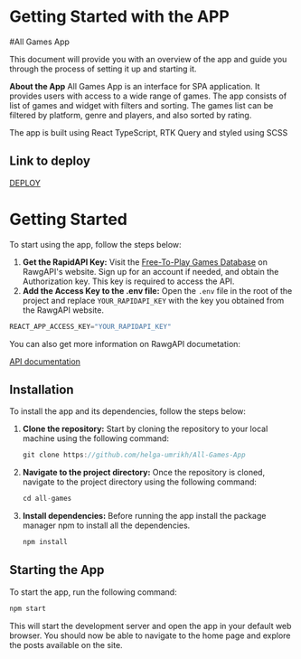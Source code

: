 # Getting Started with the APP

#All Games App

This document will provide you with an overview of the app and guide you through the process of setting it up and starting it.

**About the App**
All Games App is an interface for SPA application. It provides users with access to a wide range of games. The app consists of list of games and widget with filters and sorting. The games list can be filtered by platform, genre and players, and also sorted by rating.

The app is built using React TypeScript, RTK Query and styled using SCSS

## Link to deploy

[DEPLOY](https://all-games-app.vercel.app/)

# Getting Started

To start using the app, follow the steps below:

1.  **Get the RapidAPI Key:**
    Visit the [Free-To-Play Games Database](https://rawg.io/) on RawgAPI's website. Sign up for an account if needed, and obtain the Authorization key. This key is required to access the API.
2.  **Add the Access Key to the .env file:**
    Open the `.env` file in the root of the project and replace `YOUR_RAPIDAPI_KEY` with the key you obtained from the RawgAPI website.

```cpp
REACT_APP_ACCESS_KEY="YOUR_RAPIDAPI_KEY"
```

You can also get more information on RawgAPI documetation:

[API documentation](https://api.rawg.io/docs/)

## Installation

To install the app and its dependencies, follow the steps below:

1.  **Clone the repository:**
    Start by cloning the repository to your local machine using the following command:
    ```cpp
    git clone https://github.com/helga-umrikh/All-Games-App
    ```
2.  **Navigate to the project directory:**
    Once the repository is cloned, navigate to the project directory using the following command:
    ```cpp
    cd all-games
    ```
3.  **Install dependencies:**
    Before running the app install the package manager npm to install all the dependencies.
    ```cpp
    npm install
    ```

## Starting the App

To start the app, run the following command:

```cpp
npm start
```

This will start the development server and open the app in your default web browser. You should now be able to navigate to the home page and explore the posts available on the site.
